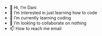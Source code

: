 - 👋 Hi, I’m Dani
- 👀 I’m interested in just learning how to code
- 🌱 I’m currently learning coding
- 💞️ I’m looking to collaborate on nothing
- 📫 How to reach me email

<!---
DaniTheNonbinary/DaniTheNonbinary is a ✨ special ✨ repository because its `README.md` (this file) appears on your GitHub profile.
You can click the Preview link to take a look at your changes.
--->
